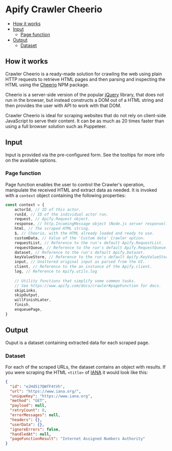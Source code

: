 # Apify Crawler Cheerio

<!-- toc -->

- [How it works](#how-it-works)
- [Input](#input)
  * [Page function](#page-function)
- [Output](#output)
  * [Dataset](#dataset)

<!-- tocstop -->

## How it works

Crawler Cheerio is a ready-made solution for crawling the web using plain HTTP requests to retrieve HTML pages
and then parsing and inspecting the HTML using the [Cheerio](https://www.npmjs.com/package/cheerio) NPM package.

Cheerio is a server-side version of the popular [jQuery](https://jquery.com) library, that does not run in the
browser, but instead constructs a DOM out of a HTML string and then provides the user with API to work with that
DOM.

Crawler Cheerio is ideal for scraping websites that do not rely on client-side JavaScript to serve their content.
It can be as much as 20 times faster than using a full browser solution such as Puppeteer.

## Input
Input is provided via the pre-configured form. See the tooltips for more info on the available options.

### Page function
Page function enables the user to control the Crawler's operation, manipulate the received HTML
and extract data as needed. It is invoked with a `context` object containing the following properties:

```js
const context = {
    actorId, // ID of this actor.
    runId, // ID of the individual actor run.
    request, // Apify.Request object.
    response, // http.IncomingMessage object (Node.js server response).
    html, // The scraped HTML string.
    $, // Cheerio, with the HTML already loaded and ready to use.
    customData, // Value of the 'Custom data' Crawler option.
    requestList, // Reference to the run's default Apify.RequestList.
    requestQueue, // Reference to the run's default Apify.RequestQueue.
    dataset, // Reference to the run's default Apify.Dataset.
    keyValueStore, // Reference to the run's default Apify.KeyValueStore.
    input, // Unaltered original input as parsed from the UI.
    client, // Reference to the an instance of the Apify.client.
    log, // Reference to Apify.utils.log
    
    // Utility functions that simplify some common tasks.
    // See https://www.apify.com/docs/crawler#pageFunction for docs.
    skipLinks,
    skipOutput,
    willFinishLater,
    finish,
    enqueuePage,
}
```

## Output

Ouput is a dataset containing extracted data for each scraped page.

### Dataset
For each of the scraped URLs, the dataset contains an object with results.
If you were scraping the HTML `<title>` of [IANA](https://www.iana.org/) it would look like this:

```json
{
  "id": "e2Hd517QWfF4tVh",
  "url": "https://www.iana.org/",
  "uniqueKey": "https://www.iana.org",
  "method": "GET",
  "payload": null,
  "retryCount": 0,
  "errorMessages": null,
  "headers": {},
  "userData": {},
  "ignoreErrors": false,
  "handledAt": null,
  "pageFunctionResult": "Internet Assigned Numbers Authority"
}
```
